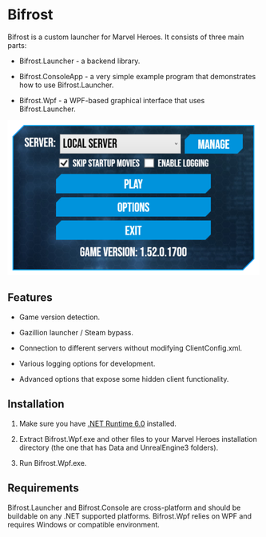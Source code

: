# Bifrost

Bifrost is a custom launcher for Marvel Heroes. It consists of three main parts:

- Bifrost.Launcher - a backend library.

- Bifrost.ConsoleApp - a very simple example program that demonstrates how to use Bifrost.Launcher.

- Bifrost.Wpf - a WPF-based graphical interface that uses Bifrost.Launcher.

<img src="./Bifrost.Wpf/Screenshot.png" title="" alt="Screenshot" data-align="center">

## Features

* Game version detection.

* Gazillion launcher / Steam bypass.

* Connection to different servers without modifying ClientConfig.xml.

* Various logging options for development.

* Advanced options that expose some hidden client functionality.

## Installation

1. Make sure you have [.NET Runtime 6.0](https://dotnet.microsoft.com/en-us/download/dotnet/6.0) installed.

2. Extract Bifrost.Wpf.exe and other files to your Marvel Heroes installation directory (the one that has Data and UnrealEngine3 folders).

3. Run Bifrost.Wpf.exe.

## Requirements

Bifrost.Launcher and Bifrost.Console are cross-platform and should be buildable on any .NET supported platforms. Bifrost.Wpf relies on WPF and requires Windows or compatible environment.
